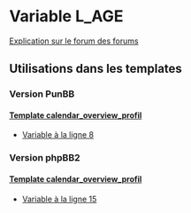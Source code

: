 # Variable L_AGE
[Explication sur le forum des forums](http://forum.forumactif.com/t294113-listing-des-variables#L_AGE)

## Utilisations dans les templates

### Version PunBB

#### [Template calendar_overview_profil](punbb/calendar_overview_profil.md)
* [Variable à la ligne 8](../punbb/calendar_overview_profil.tpl#L8)

### Version phpBB2

#### [Template calendar_overview_profil](subsilver/calendar_overview_profil.md)
* [Variable à la ligne 15](../subsilver/calendar_overview_profil.tpl#L15)